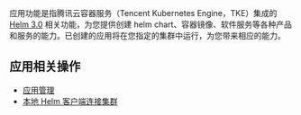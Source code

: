 
应用功能是指腾讯云容器服务（Tencent Kubernetes Engine，TKE）集成的 [Helm 3.0](https://helm.sh/) 相关功能，为您提供创建 helm chart、容器镜像、软件服务等各种产品和服务的能力。已创建的应用将在您指定的集群中运行，为您带来相应的能力。

## 应用相关操作

- [应用管理](https://cloud.tencent.com/document/product/457/32730)
- [本地 Helm 客户端连接集群](https://cloud.tencent.com/document/product/457/32731)




